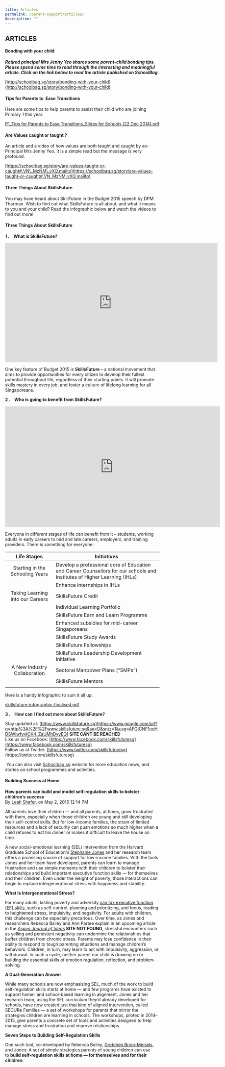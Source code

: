 ```yaml
---
title: Articles
permalink: /parent-support/articles/
description: ""
---
```

## ARTICLES

#### Bonding with your child

**_Retired principal Mrs Jenny Yeo shares some parent-child bonding tips. Please spend some time to read through the interesting and meaningful article. Click on the link below to read the article published on SchoolBag._**

[http://schoolbag.sg/story/bonding-with-your-child](http://schoolbag.sg/story/bonding-with-your-child)

#### Tips for Parents to  Ease Transitions

Here are some tips to help parents to assist their child who are joining Primary 1 this year.

[P1_Tips for Parents to Ease Transitions_Slides for Schools (22 Dec 2014).pdf ](/files/P1_Tips%20for%20Parents%20to%20%20Ease%20Transitions_Slides%20for%20Schools%20(22%20Dec%202014).pdf)

#### Are Values caught or taught ?

An article and a video of how values are both taught and caught by ex-Principal Mrs Jenny Yeo. It is a simple read but the message is very profound.

[https://schoolbag.sg/story/are-values-taught-or-caught#.VN\_MzNM\_vXQ.mailto](https://schoolbag.sg/story/are-values-taught-or-caught#.VN_MzNM_vXQ.mailto)

#### Three Things About SkillsFuture

You may have heard about SkillFuture in the Budget 2015 speech by DPM Tharman. Wish to find out what SkillsFuture is all about, and what it means to you and your child? Read the infographic below and watch the videos to find out more!

#### Three Things About SkillsFuture

**1 \.    What is SkillsFuture?**

<iframe width="693" height="389" src="https://www.youtube.com/embed/rdBobyZLl7M" title="What is SkillsFuture?" frameborder="0" allow="accelerometer; autoplay; clipboard-write; encrypted-media; gyroscope; picture-in-picture; web-share" allowfullscreen></iframe>

One key feature of Budget 2015 is **SkillsFuture** – a national movement that aims to provide opportunities for every citizen to develop their fullest potential throughout life, regardless of their starting points. It will promote skills mastery in every job, and foster a culture of lifelong learning for all Singaporeans.

**2 \.    Who is going to benefit from SkillsFuture?**

<iframe width="701" height="394" src="https://www.youtube.com/embed/CkIBjH8z3GU" title="Your SkillsFuture Journey" frameborder="0" allow="accelerometer; autoplay; clipboard-write; encrypted-media; gyroscope; picture-in-picture; web-share" allowfullscreen></iframe>

Everyone in different stages of life can benefit from it – students, working adults in early careers to mid and late careers, employers, and training providers. There is something for everyone:

| **Life Stages**  | **Initiatives**  |
|:-:|---|
| Starting in the Schooling Years  | Develop a professional core of Education and Career Counsellors for our schools and Institutes of Higher Learning (IHLs)  |
|   | Enhance internships in IHLs  |
| Taking Learning into our Careers  | SkillsFuture Credit  |
|   | Individual Learning Portfolio  |
|   | SkillsFuture Earn and Learn Programme  |
|   | Enhanced subsidies for mid-career Singaporeans  |
|   | SkillsFuture Study Awards  |
|   | SkillsFuture Fellowships  |
|   | SkillsFuture Leadership Development Initiative  |
| A New Industry Collaboration  | Sectoral Manpower Plans (“SMPs”)  |
|   | SkillsFuture Mentors  |
|   |   |

Here is a handy infographic to sum it all up:

[skillsfuture-infographic-finalised.pdf](/files/skillsfuture-infographic-finalised.pdf)

**3 \.    How can I find out more about SkillsFuture?**

Stay updated at: [https://www.skillsfuture.sg](https://www.google.com/url?q=http%3A%2F%2Fwww.skillsfuture.sg&sa=D&sntz=1&usg=AFQjCNF1neHDSWiwfyvIOK4_ZaUMhDyyEQ) **SITE CANT BE REACHED**<br>
Like us on Facebook: [https://www.facebook.com/skillsfuturesg](https://www.facebook.com/skillsfuturesg)<br>
Follow us at Twitter: [https://www.twitter.com/skillsfuturesg](https://twitter.com/skillsfuturesg)

 You can also visit [Schoolbag.sg](http://schoolbag.sg/) website for more education news, and stories on school programmes and activities.
 
 #### Building Success at Home

**How parents can build and model self-regulation skills to bolster children’s success**<br>
By [Leah Shafer](http://www.gse.harvard.edu/taxonomy/term/44951), on May 2, 2016 12:14 PM

All parents love their children — and all parents, at times, grow frustrated with them, especially when those children are young and still developing their self-control skills. But for low-income families, the strain of limited resources and a lack of security can push emotions so much higher when a child refuses to eat his dinner or makes it difficult to leave the house on time.

A new social-emotional learning (SEL) intervention from the Harvard Graduate School of Education's [Stephanie Jones](http://www.gse.harvard.edu/faculty/stephanie-jones) and her research team offers a promising source of support for low-income families. With the tools Jones and her team have developed, parents can learn to manage frustration and use simple moments with their children to bolster their relationships and build important executive function skills — for themselves and their children. Even under the weight of poverty, those interactions can begin to replace intergenerational stress with happiness and stability.

**What Is Intergenerational Stress?**

For many adults, lasting poverty and adversity [can tax executive function (EF) skills](http://www.gse.harvard.edu/news/uk/16/03/tools-success), such as self-control, planning and prioritizing, and focus, leading to heightened stress, impulsivity, and negativity. For adults with children, this challenge can be especially precarious. Over time, as Jones and researchers Rebecca Bailey and Ann Partee explain in an upcoming article in the [_Aspen Journal of Ideas_](http://aspen.us/journal) **SITE NOT FOUND**, stressful encounters such as yelling and persistent negativity can undermine the relationships that buffer children from chronic stress. Parents may lose confidence in their ability to respond to tough parenting situations and manage children’s behaviors. Children, in turn, may learn to act with impulsivity, aggression, or withdrawal. In such a cycle, neither parent nor child is drawing on or building the essential skills of emotion regulation, reflection, and problem-solving.

**A Dual-Generation Answer**

While many schools are now emphasizing SEL, much of the work to build self-regulation skills starts at home — and few programs have existed to support home- and school-based learning in alignment. Jones and her research team, using the SEL curriculum they’d already developed for schools, have now created just that kind of aligned intervention, called SECURe Families — a set of workshops for parents that mirror the strategies children are learning in schools. The workshops, piloted in 2014–2015, give parents a concrete set of tools and activities designed to help manage stress and frustration and improve relationships.

**Seven Steps to Building Self-Regulation Skills**

One such tool, co-developed by Rebecca Bailey, [Gretchen Brion-Meisels](http://www.gse.harvard.edu/faculty/gretchen-brion-meisels), and Jones: A set of simple strategies parents of young children can use to **build self-regulation skills at home — for themselves and for their children.**